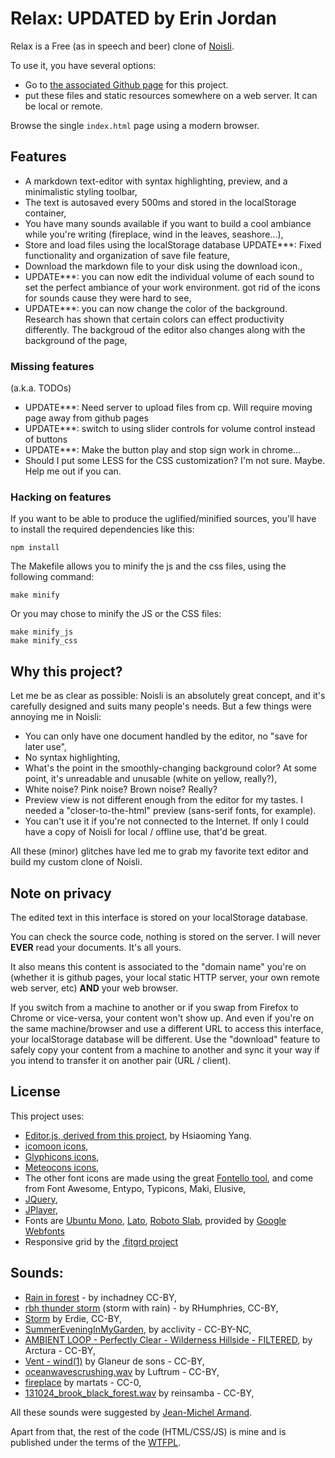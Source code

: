 # Relax: UPDATED by Erin Jordan

Relax is a Free (as in speech and beer) clone of [Noisli](http://noisli.com).

To use it, you have several options:

* Go to [the associated Github page](http://brunobord.github.io/relax/) for this project.
* put these files and static resources somewhere on a web server. It can be local or remote.

Browse the single ``index.html`` page using a modern browser.

## Features

* A markdown text-editor with syntax highlighting, preview, and a minimalistic styling toolbar,
* The text is autosaved every 500ms and stored in the localStorage container,
* You have many sounds available if you want to build a cool ambiance while you're writing (fireplace, wind in the leaves, seashore...),
* Store and load files using the localStorage database UPDATE***: Fixed functionality and organization of save file feature, 
* Download the markdown file to your disk using the download icon.,
* UPDATE***: you can now edit the individual volume of each sound to set the perfect ambiance of your work environment. got rid of the icons for sounds cause they were hard to see,
* UPDATE***: you can now change the color of the background. Research has shown that certain colors can effect productivity differently. The backgroud of the editor also changes along with the background of the page,




### Missing features

(a.k.a. TODOs)
* UPDATE***: Need server to upload files from cp. Will require moving page away from github pages
* UPDATE***: switch to using slider controls for volume control instead of buttons 
* UPDATE***: Make the button play and stop sign work in chrome...
* Should I put some LESS for the CSS customization? I'm not sure. Maybe. Help me out if you can.

### Hacking on features

If you want to be able to produce the uglified/minified sources, you'll have to install the required dependencies like this:

```shell
npm install
```

The Makefile allows you to minify the js and the css files, using the following command:

```shell
make minify
```

Or you may chose to minify the JS or the CSS files:

```shell
make minify_js
make minify_css
```

## Why this project?

Let me be as clear as possible: Noisli is an absolutely great concept, and it's carefully designed and suits many people's needs. But a few things were annoying me in Noisli:

* You can only have one document handled by the editor, no "save for later use",
* No syntax highlighting,
* What's the point in the smoothly-changing background color? At some point, it's unreadable and unusable (white on yellow, really?),
* White noise? Pink noise? Brown noise? Really?
* Preview view is not different enough from the editor for my tastes. I needed a "closer-to-the-html" preview (sans-serif fonts, for example).
* You can't use it if you're not connected to the Internet. If only I could have a copy of Noisli for local / offline use, that'd be great.

All these (minor) glitches have led me to grab my favorite text editor and build my custom clone of Noisli.

## Note on privacy

The edited text in this interface is stored on your localStorage database.

You can check the source code, nothing is stored on the server. I will never **EVER** read your documents. It's all yours.

It also means this content is associated to the "domain name" you're on (whether it is github pages, your local static HTTP server, your own remote web server, etc) **AND** your web browser.

If you switch from a machine to another or if you swap from Firefox to Chrome or vice-versa, your content won't show up. And even if you're on the same machine/browser and use a different URL to access this interface, your localStorage database will be different. Use the "download" feature to safely copy your content from a machine to another and sync it your way if you intend to transfer it on another pair (URL / client).

## License

This project uses:

* [Editor.js, derived from this project](https://github.com/lepture/editor),
  by Hsiaoming Yang.
* [icomoon icons](http://icomoon.io/),
* [Glyphicons icons](http://glyphicons.com/),
* [Meteocons icons](http://www.alessioatzeni.com/meteocons/),
* The other font icons are made using the great
  [Fontello tool](http://fontello.com/), and come from Font Awesome, Entypo,
  Typicons, Maki, Elusive,
* [JQuery](http://jquery.com),
* [JPlayer](http://jplayer.org/),
* Fonts are [Ubuntu Mono](http://font.ubuntu.com/),
  [Lato](http://www.latofonts.com/lato-free-fonts/),
  [Roboto Slab](http://www.google.com/fonts/specimen/Roboto+Slab), provided by
  [Google Webfonts](https://www.google.com/fonts/)
* Responsive grid by the [.fitgrd project](http://www.fitgrd.com/)

## Sounds:

* [Rain in forest](http://www.freesound.org/people/inchadney/sounds/22132/) - by inchadney CC-BY,
* [rbh thunder storm](http://www.freesound.org/people/RHumphries/sounds/2523/) (storm with rain) - by RHumphries, CC-BY,
* [Storm](http://www.freesound.org/people/Erdie/sounds/23221/) by Erdie, CC-BY,
* [SummerEveningInMyGarden](http://www.freesound.org/people/acclivity/sounds/30832/), by acclivity - CC-BY-NC,
* [AMBIENT LOOP - Perfectly Clear - Wilderness Hillside - FILTERED](http://www.freesound.org/people/Arctura/sounds/39829/), by Arctura - CC-BY,
* [Vent - wind(1)](http://www.freesound.org/people/Glaneur%20de%20sons/sounds/104952/) by Glaneur de sons - CC-BY,
* [oceanwavescrushing.wav](http://www.freesound.org/people/Luftrum/sounds/48412/) by Luftrum - CC-BY,
* [fireplace](http://www.freesound.org/people/martats/sounds/138018/) by martats - CC-0,
* [131024_brook_black_forest.wav](http://www.freesound.org/people/reinsamba/sounds/204195/) by reinsamba - CC-BY,

All these sounds were suggested by [Jean-Michel Armand](https://github.com/mrjmad).

Apart from that, the rest of the code (HTML/CSS/JS) is mine and is published
under the terms of the [WTFPL](http://www.wtfpl.net/).
